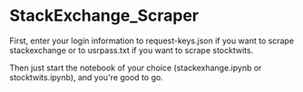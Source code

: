 # StackExchange_Scraper

First, enter your login information to request-keys.json if you want to scrape stackexchange or to usrpass.txt if you want to scrape stocktwits.

Then just start the notebook of your choice (stackexhange.ipynb or stocktwits.ipynb), and you're good to go.